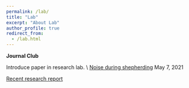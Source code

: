 ```yaml
---
permalink: /lab/
title: "Lab"
excerpt: "About Lab"
author_profile: true
redirect_from: 
  - /lab.html
---
```



**Journal Club**

Introduce paper in research lab. \\
[Noise during shepherding](/files/rinko-05072021.pdf) May 7, 2021

[Recent research report](/files/shepherd-model_0520_public.pdf)  
